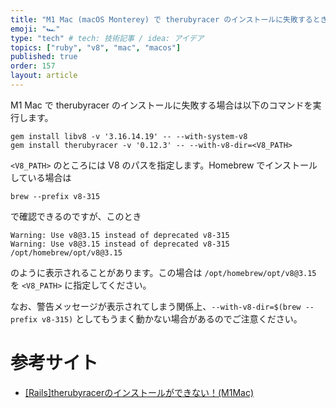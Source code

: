 ```yaml
---
title: "M1 Mac (macOS Monterey) で therubyracer のインストールに失敗するときの対処法"
emoji: "🏎"
type: "tech" # tech: 技術記事 / idea: アイデア
topics: ["ruby", "v8", "mac", "macos"]
published: true
order: 157
layout: article
---
```


M1 Mac で therubyracer のインストールに失敗する場合は以下のコマンドを実行します。

```shell:Shell
gem install libv8 -v '3.16.14.19' -- --with-system-v8
gem install therubyracer -v '0.12.3' -- --with-v8-dir=<V8_PATH>
```

`<V8_PATH>` のところには V8 のパスを指定します。Homebrew でインストールしている場合は

```shell:Shell
brew --prefix v8-315
```

で確認できるのですが、このとき

```
Warning: Use v8@3.15 instead of deprecated v8-315
Warning: Use v8@3.15 instead of deprecated v8-315
/opt/homebrew/opt/v8@3.15
```

のように表示されることがあります。この場合は `/opt/homebrew/opt/v8@3.15` を `<V8_PATH>` に指定してください。

なお、警告メッセージが表示されてしまう関係上、`--with-v8-dir=$(brew --prefix v8-315)` としてもうまく動かない場合があるのでご注意ください。



# 参考サイト
* [[Rails]therubyracerのインストールができない！(M1Mac)](https://asapoon.com/ruby/rails/2900/therubyracer-m1-mac/)
